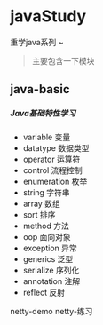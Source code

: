 # javaStudy
重学java系列 ~

> 主要包含一下模块

## java-basic

##### Java基础特性学习

- variable 变量
- datatype 数据类型
- operator 运算符
- control 流程控制
- enumeration 枚举
- string 字符串
- array 数组
- sort 排序
- method 方法
- oop 面向对象
- exception 异常
- generics 泛型
- serialize 序列化
- annotation 注解
- reflect 反射

netty-demo netty-练习
